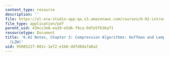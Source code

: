 ```yaml
---
content_type: resource
description: ''
file: https://ol-ocw-studio-app-qa.s3.amazonaws.com/courses/6-02-introduction-to-eecs-ii-digital-communication-systems-fall-2012/95605227801c1ef2e1b6ddfd8da7a8a2_MIT6_02F12_chap03.pdf
file_type: application/pdf
parent_uid: 43bcc3e8-ea29-e5d6-f9ca-9dfe5f636a71
resourcetype: Document
title: '6.02 Notes, Chapter 3: Compression Algorithms: Huffman and Lempel-Ziv-Welch
  (LZW)'
uid: 95605227-801c-1ef2-e1b6-ddfd8da7a8a2
---
```

